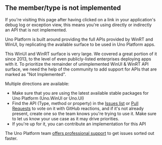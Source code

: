 ## The member/type is not implemented

If you're visiting this page after having clicked on a link in your application's debug log or exception view, this means you're using directly or indirectly an API that is not implemented.

Uno Platform is built around providing the full APIs provided by WinRT and WinUI, by replicating the available surface to be used in Uno Platform apps.

This WinUI and WinRT surface is very large. We covered a great portion of it since 2013, to the level of even publicly-listed enterprises deploying apps with it. To prioritize the remainder of unimplemented WinUI & WinRT API surface, we need the help of the community to add support for APIs that are marked as "Not Implemented".

Multiple directions are available:
- Make sure that you are using the latest available stable packages for Uno Platform (Uno.WinUI or Uno.UI)
- Find the API (Type, method or property) in the [Issues list](https://github.com/unoplatform/uno/issues) or [Pull Requests](https://github.com/unoplatform/uno/pulls) to vote on it with GitHub reactions, and if it's not already present, create one so the team knows you're trying to use it. Make sure to let us know your use case as it may drive priorities.
- If you're up for it, you can contribute an implementation for this API

The Uno Platform team [offers professional support](https://platform.uno/support/) to get issues sorted out faster.
